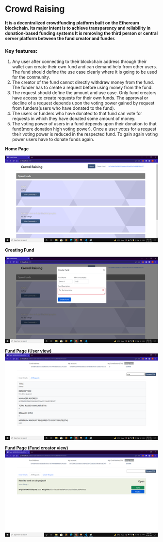 # Crowd Raising 

#### It is a decentralized crowdfunding platform built on the Ethereum blockchain. Its major intent is to achieve transparency and reliability in donation-based funding systems It is removing the third person or central server platform between the fund creator and funder.
### Key features:
1) Any user after connecting to their blockchain address through their wallet can create their own fund and can demand help from other users. The fund should define the use case clearly where it is going to be used for the community.
2) The creator of the fund cannot directly withdraw money from the fund. The funder has to create a request before using money from the fund.
3) The request should define the amount and use case. Only fund creators have access to create requests for their own funds. The approval or decline of a request depends upon the voting power gained by request from funders(users who have donated to the fund).
4) The users or funders who have donated to that fund can vote for requests in which they have donated some amount of money.
5) The voting power of users in a fund depends upon their donation to that fund(more donation high voting power). Once a user votes for a request their voting power is reduced in the respected fund. To gain again voting power users have to donate funds again.

**Home Page**

<img src="https://github.com/thunderrk2001/crowdRaising/blob/main/Doc/Screenshots/HomePage.png"></img>

**Creating Fund**

<img src="https://github.com/thunderrk2001/crowdRaising/blob/main/Doc/Screenshots/CreateFund.png"><img>

**Fund Page (User view)**
<img src="https://github.com/thunderrk2001/crowdRaising/blob/main/Doc/Screenshots/Donate.png"></img>

**Fund Page (Fund creator view)** 
<img src="https://github.com/thunderrk2001/crowdRaising/blob/main/Doc/Screenshots/FinaliseRequest.png"></img>
